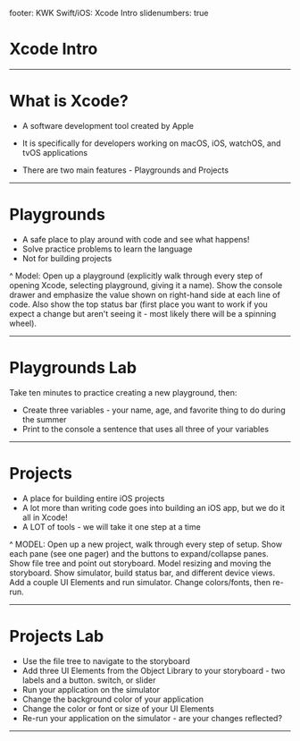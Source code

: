 footer: KWK Swift/iOS: Xcode Intro
slidenumbers: true

# Xcode Intro

---

# What is Xcode?

* A software development tool created by Apple

* It is specifically for developers working on macOS, iOS, watchOS, and tvOS applications

* There are two main features - Playgrounds and Projects

---

# Playgrounds

* A safe place to play around with code and see what happens!
* Solve practice problems to learn the language
* Not for building projects

^ Model: Open up a playground (explicitly walk through every step of opening Xcode, selecting playground, giving it a name). Show the console drawer and emphasize the value shown on right-hand side at each line of code. Also show the top status bar (first place you want to work if you expect a change but aren't seeing it - most likely there will be a spinning wheel).

---

# Playgrounds Lab

Take ten minutes to practice creating a new playground, then:

* Create three variables - your name, age, and favorite thing to do during the summer
* Print to the console a sentence that uses all three of your variables

---

# Projects

* A place for building entire iOS projects
* A lot more than writing code goes into building an iOS app, but we do it all in Xcode!
* A LOT of tools - we will take it one step at a time

^ MODEL: Open up a new project, walk through every step of setup. Show each pane (see one pager) and the buttons to expand/collapse panes. Show file tree and point out storyboard. Model resizing and moving the storyboard. Show simulator, build status bar, and different device views. Add a couple UI Elements and run simulator. Change colors/fonts, then re-run.

---

# Projects Lab

* Use the file tree to navigate to the storyboard
* Add three UI Elements from the Object Library to your storyboard - two labels and a button. switch, or slider
* Run your application on the simulator
* Change the background color of your application
* Change the color or font or size of your UI Elements
* Re-run your application on the simulator - are your changes reflected?

---
